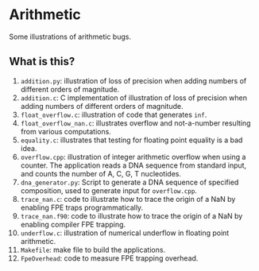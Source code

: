 # Arithmetic
Some illustrations of arithmetic bugs.

## What is this?
1. `addition.py`: illustration of loss of precision when adding numbers
    of different orders of magnitude.
1. `addition.c`: C implementation of illustration of loss of precision
    when adding numbers of different orders of magnitude.
1. `float_overflow.c`: illustration of code that generates `inf`.
1. `float_overflow_nan.c`: illustrates overflow and not-a-number resulting
    from various computations.
1. `equality.c`: illustrates that testing for floating point equality is
    a bad idea.
1. `overflow.cpp`: illustration of integer arithmetic overflow when using a
    counter. The application reads a DNA sequence from standard input,
    and counts the number of A, C, G, T nucleotides.
1. `dna_generator.py`: Script to generate a DNA sequence of specified
    composition, used to generate input for `overflow.cpp`.
1. `trace_nan.c`: code to illustrate how to trace the origin of a NaN
    by enabling FPE traps programmatically.
1. `trace_nan.f90`: code to illustrate how to trace the origin of a NaN
    by enabling compiler FPE trapping.
1. `underflow.c`: illustration of numerical underflow in floating point
    arithmetic.
1. `Makefile`: make file to build the applications.
1. `FpeOverhead`: code to measure FPE trapping overhead.
